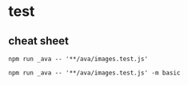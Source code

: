 # test

## cheat sheet

```
npm run _ava -- '**/ava/images.test.js'
```

```
npm run _ava -- '**/ava/images.test.js' -m basic
```
